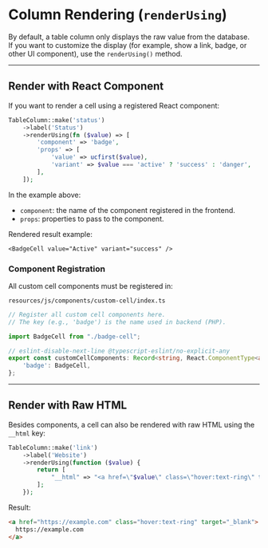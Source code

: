 # Column Rendering (`renderUsing`)

By default, a table column only displays the raw value from the database.  
If you want to customize the display (for example, show a link, badge, or other UI component), use the `renderUsing()` method.

---

## Render with React Component

If you want to render a cell using a registered React component:

```php
TableColumn::make('status')
    ->label('Status')
    ->renderUsing(fn ($value) => [
        'component' => 'badge',
        'props' => [
            'value' => ucfirst($value),
            'variant' => $value === 'active' ? 'success' : 'danger',
        ],
    ]);
```

In the example above:

- `component`: the name of the component registered in the frontend.
- `props`: properties to pass to the component.

Rendered result example:

```tsx
<BadgeCell value="Active" variant="success" />
```

### Component Registration

All custom cell components must be registered in:

`resources/js/components/custom-cell/index.ts`

```ts
// Register all custom cell components here.
// The key (e.g., 'badge') is the name used in backend (PHP).

import BadgeCell from "./badge-cell";

// eslint-disable-next-line @typescript-eslint/no-explicit-any
export const customCellComponents: Record<string, React.ComponentType<any>> = {
    'badge': BadgeCell,
};
```

---

## Render with Raw HTML

Besides components, a cell can also be rendered with raw HTML using the `__html` key:

```php
TableColumn::make('link')
    ->label('Website')
    ->renderUsing(function ($value) {
        return [
            "__html" => "<a href=\"$value\" class=\"hover:text-ring\" target=\"_blank\">$value</a>"
        ];
    });
```

Result:

```html
<a href="https://example.com" class="hover:text-ring" target="_blank">
  https://example.com
</a>
```